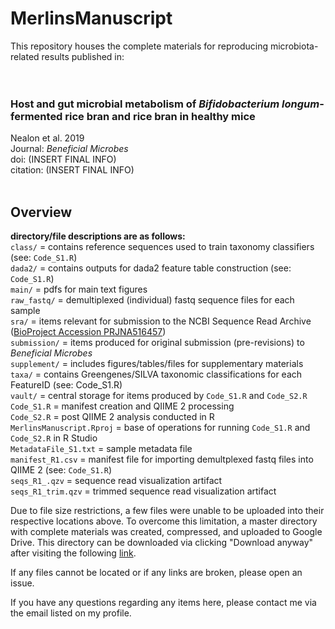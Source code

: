 # MerlinsManuscript <br/>
This repository houses the complete materials for reproducing microbiota-related results published in: <br/>
<br/>
<br/>

### **Host and gut microbial metabolism of *Bifidobacterium longum*-fermented rice bran and rice bran in healthy mice** <br/>
Nealon et al. 2019 <br/>
Journal: *Beneficial Microbes* <br/>
doi: (INSERT FINAL INFO) <br/>
citation: (INSERT FINAL INFO) <br/>
<br/>

## Overview <br/>
**directory/file descriptions are as follows:** <br/>
`class/` = contains reference sequences used to train taxonomy classifiers (see: `Code_S1.R`) <br/>
`dada2/` = contains outputs for dada2 feature table construction (see: `Code_S1.R`) <br/>
`main/` = pdfs for main text figures <br/>
`raw_fastq/` = demultiplexed (individual) fastq sequence files for each sample <br/>
`sra/` = items relevant for submission to the NCBI Sequence Read Archive ([BioProject Accession PRJNA516457](https://www.ncbi.nlm.nih.gov/bioproject/?term=PRJNA516457)) <br/>
`submission/` = items produced for original submission (pre-revisions) to *Beneficial Microbes* <br/>
`supplement/` = includes figures/tables/files for supplementary materials <br/>
`taxa/` = contains Greengenes/SILVA taxonomic classifications for each FeatureID (see: Code_S1.R) <br/>
`vault/` = central storage for items produced by `Code_S1.R` and `Code_S2.R` <br/>
`Code_S1.R` = manifest creation and QIIME 2 processing <br/>
`Code_S2.R` = post QIIME 2 analysis conducted in R <br/>
`MerlinsManuscript.Rproj` = base of operations for running `Code_S1.R` and `Code_S2.R` in R Studio <br/>
`MetadataFile_S1.txt` = sample metadata file <br/>
`manifest_R1.csv` = manifest file for importing demultplexed fastq files into QIIME 2 (see: `Code_S1.R`) <br/>
`seqs_R1_.qzv` = sequence read visualization artifact <br/>
`seqs_R1_trim.qzv` = trimmed sequence read visualization artifact <br/>

Due to file size restrictions, a few files were unable to be uploaded into their respective locations above. To overcome this limitation, a master directory with complete materials was created, compressed, and uploaded to Google Drive. This directory can be downloaded via clicking "Download anyway" after visiting the following [link](https://drive.google.com/uc?export=download=w4JS&id=1w3rJhchSeyjtWiUCoUCXveMOkqpX6bZ5). <br/>

If any files cannot be located or if any links are broken, please open an issue. <br/>

If you have any questions regarding any items here, please contact me via the email listed on my profile. <br/>
